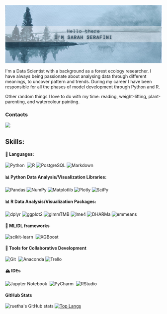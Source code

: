 <img src="./Banner.png" />

I'm a Data Scientist with a background as a forest ecology researcher. I have always being passionate about analysing data through different meanings, to uncover pattern and trends. During my career I have been responsible for all the phases of model development through Python and R. 

Other random things I love to do with my time: reading, weight-lifting, plant-parenting, and watercolour painting.

### Contacts
 
[<img src="https://img.shields.io/badge/linkedin-0A66C2.svg?&style=flat&logo=linkedin&logoColor=white" />](https://www.linkedin.com/in/sarah-serafini-264a6611b/)

## Skills:

#### 🎨 Languages:

![Python](https://img.shields.io/badge/Python-1E8449?style=flat&logo=python&logoColor=white)&nbsp;
![R](https://img.shields.io/badge/R-%23276DC3.svg?style=flat&logo=r&logoColor=white)
![PostgreSQL](https://img.shields.io/badge/PostgreSQL-316192?style=flat&logo=postgresql&logoColor=white)
![Markdown](https://img.shields.io/badge/markdown-17202A?style=flat&logo=markdown&logoColor=white)

#### 📊 Python Data Analysis/Visualization Libraries:

![Pandas](https://img.shields.io/badge/pandas-%23150458.svg?style=flat&logo=pandas&logoColor=white)
![NumPy](https://img.shields.io/badge/numpy-%23013243.svg?style=flat&logo=numpy&logoColor=white)
![Matplotlib](https://img.shields.io/badge/Matplotlib-45B39D?style=flat&logo=Matplotlib&logoColor=white)
![Plotly](https://img.shields.io/badge/Plotly-%233F4F75.svg?style=flat&logo=plotly&logoColor=white)
![SciPy](https://img.shields.io/badge/SciPy-%230C55A5.svg?style=flat&logo=scipy&logoColor=%white)

#### 📊 R Data Analysis/Visualization Packages:
![dplyr](https://img.shields.io/badge/dplyr-E74C3C?style=flat&logoColor=white)
![ggplot2](https://img.shields.io/badge/ggplot2-16A085?style=flat&logoColor=white)
![glmmTMB](https://img.shields.io/badge/glmmTMB-5DADE2?style=flat&logoColor=white)
![lme4](https://img.shields.io/badge/lme4-839192?style=flat&logoColor=white)
![DHARMa](https://img.shields.io/badge/DHARMa-27AE60?style=flat&logoColor=white)
![emmeans](https://img.shields.io/badge/emmeans-D4AC0D?style=flat&logoColor=white)

#### 🤖 ML/DL frameworks

![scikit-learn](https://img.shields.io/badge/scikit--learn-%23F7931E.svg?style=flat&logo=scikit-learn&logoColor=white)&nbsp;
![XGBoost](https://img.shields.io/badge/XGBoost-3498DB?style=flat&logoColor=white)


#### 💫 Tools for Collaborative Development

![Git](https://img.shields.io/badge/GIT-E44C30?style=flat&logo=git&logoColor=white)&nbsp;
![Anaconda](https://img.shields.io/badge/Anaconda-%2344A833.svg?style=flat&logo=anaconda&logoColor=white)
![Trello](https://img.shields.io/badge/Trello-%23026AA7.svg?style=flat&logo=Trello&logoColor=white)

#### 🏔️ IDEs

![Jupyter Notebook](https://img.shields.io/badge/jupyter-CA0E0E?style=flat&logo=jupyter&logoColor=white)&nbsp;
![PyCharm](https://img.shields.io/badge/pycharm-143?style=flat&logo=pycharm&logoColor=black&color=black&labelColor=green)&nbsp;
![RStudio](https://img.shields.io/badge/RStudio-4285F4?style=flat&logo=rstudio&logoColor=white)

#### GitHub Stats

![ruetha's GitHub stats](https://github-readme-stats.vercel.app/api?username=ruetha&show_icons=true&theme=tokyonight) [![Top Langs](https://github-readme-stats.vercel.app/api/top-langs/?username=ruetha&layout=compact&theme=tokyonight)](https://github.com/ruetha/github-readme-stats)

